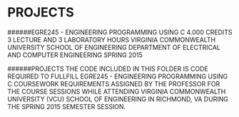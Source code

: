 # PROJECTS
######EGRE245 - ENGINEERING PROGRAMMING USING C
    4.000 CREDITS
    3 LECTURE AND 3 LABORATORY HOURS
    VIRGINIA COMMONWEALTH UNIVERSITY
    SCHOOL OF ENGINEERING
    DEPARTMENT OF ELECTRICAL AND COMPUTER ENGINEERING
    SPRING 2015

######PROJECTS
    THE CODE INCLUDED IN THIS FOLDER IS CODE REQUIRED TO FULLFILL EGRE245 - ENGINEERING PROGRAMMING USING C COURSEWORK REQUIREMENTS
    ASSIGNED BY THE PROFESSOR FOR THE COURSE SESSIONS WHILE ATTENDING VIRGINIA COMMONWEALTH UNIVERSITY (VCU) SCHOOL OF ENGINEERING
    IN RICHMOND, VA DURING THE SPRING 2015 SEMESTER SESSION.
